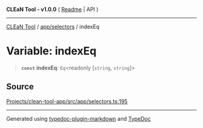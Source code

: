 **CLEaN Tool - v1.0.0** ( [Readme](../../../README.md) \| API )

***

[CLEaN Tool](../../../modules.md) / [app/selectors](../README.md) / indexEq

# Variable: indexEq

> **`const`** **indexEq**: `Eq`\<readonly [`string`, `string`]\>

## Source

[Projects/clean-tool-app/src/app/selectors.ts:195](https://github.com/yuckyh/clean-tool-app/)

***

Generated using [typedoc-plugin-markdown](https://www.npmjs.com/package/typedoc-plugin-markdown) and [TypeDoc](https://typedoc.org/)
